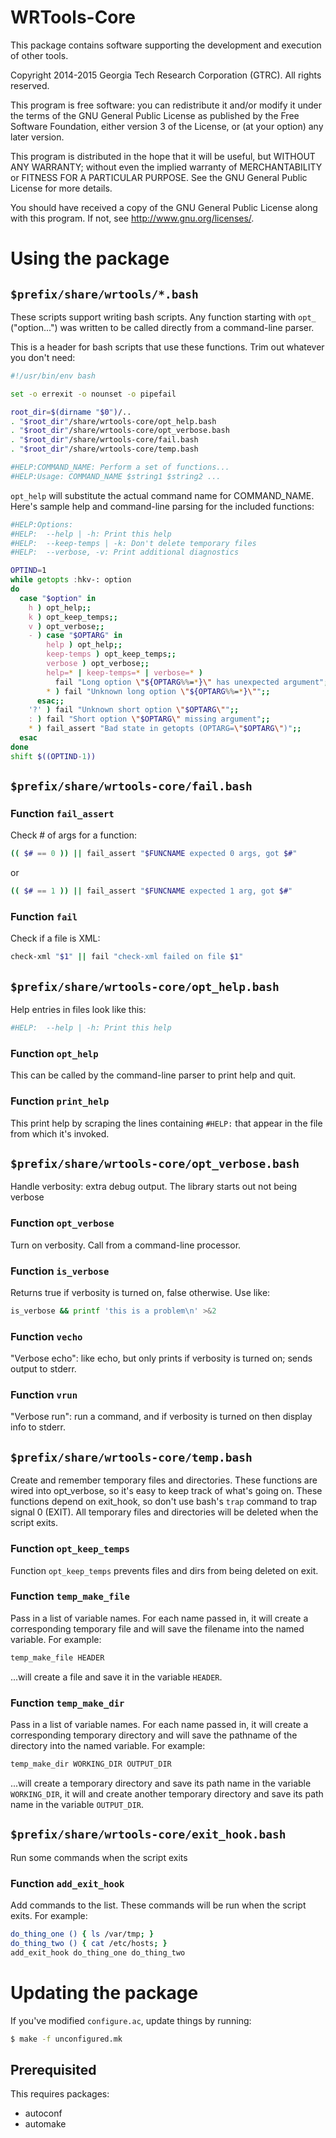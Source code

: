 WRTools-Core
=====

This package contains software supporting the development and execution of other
tools.

Copyright 2014-2015 Georgia Tech Research Corporation (GTRC). All rights
reserved.

This program is free software: you can redistribute it and/or modify it under
the terms of the GNU General Public License as published by the Free Software
Foundation, either version 3 of the License, or (at your option) any later
version.

This program is distributed in the hope that it will be useful, but WITHOUT
ANY WARRANTY; without even the implied warranty of MERCHANTABILITY or FITNESS
FOR A PARTICULAR PURPOSE.  See the GNU General Public License for more
details.

You should have received a copy of the GNU General Public License along with
this program.  If not, see <http://www.gnu.org/licenses/>.

# Using the package

## `$prefix/share/wrtools/*.bash`

These scripts support writing bash scripts. Any function starting with `opt_`
("option...") was written to be called directly from a command-line parser.

This is a header for bash scripts that use these functions. Trim out whatever
you don't need:

```bash
#!/usr/bin/env bash

set -o errexit -o nounset -o pipefail

root_dir=$(dirname "$0")/..
. "$root_dir"/share/wrtools-core/opt_help.bash
. "$root_dir"/share/wrtools-core/opt_verbose.bash
. "$root_dir"/share/wrtools-core/fail.bash
. "$root_dir"/share/wrtools-core/temp.bash

#HELP:COMMAND_NAME: Perform a set of functions...
#HELP:Usage: COMMAND_NAME $string1 $string2 ...
```

`opt_help` will substitute the actual command name for COMMAND_NAME. Here's
sample help and command-line parsing for the included functions:

```bash
#HELP:Options:
#HELP:  --help | -h: Print this help
#HELP:  --keep-temps | -k: Don't delete temporary files
#HELP:  --verbose, -v: Print additional diagnostics

OPTIND=1
while getopts :hkv-: option
do
  case "$option" in
    h ) opt_help;;
    k ) opt_keep_temps;;
    v ) opt_verbose;;
    - ) case "$OPTARG" in
        help ) opt_help;;
        keep-temps ) opt_keep_temps;;
        verbose ) opt_verbose;;
        help=* | keep-temps=* | verbose=* )
          fail "Long option \"${OPTARG%%=*}\" has unexpected argument";;
        * ) fail "Unknown long option \"${OPTARG%%=*}\"";;
      esac;;
    '?' ) fail "Unknown short option \"$OPTARG\"";;
    : ) fail "Short option \"$OPTARG\" missing argument";;
    * ) fail_assert "Bad state in getopts (OPTARG=\"$OPTARG\")";;
  esac
done
shift $((OPTIND-1))
```

## `$prefix/share/wrtools-core/fail.bash`

### Function `fail_assert`

Check # of args for a function:

```bash
(( $# == 0 )) || fail_assert "$FUNCNAME expected 0 args, got $#"
```

or

```bash
(( $# == 1 )) || fail_assert "$FUNCNAME expected 1 arg, got $#"
```

### Function `fail`

Check if a file is XML:

```bash
check-xml "$1" || fail "check-xml failed on file $1"
```

## `$prefix/share/wrtools-core/opt_help.bash`

Help entries in files look like this:

```bash
#HELP:  --help | -h: Print this help
```

### Function `opt_help`

This can be called by the command-line parser to print help and quit.

### Function `print_help`

This print help by scraping the lines containing `#HELP:` that appear in the
file from which it's invoked.

## `$prefix/share/wrtools-core/opt_verbose.bash`

Handle verbosity: extra debug output. The library starts out not being verbose

### Function `opt_verbose`

Turn on verbosity. Call from a command-line processor.

### Function `is_verbose`

Returns true if verbosity is turned on, false otherwise. Use like:

```bash
is_verbose && printf 'this is a problem\n' >&2
```

### Function `vecho`

"Verbose echo": like echo, but only prints if verbosity is turned on; sends
output to stderr.

### Function `vrun`

"Verbose run": run a command, and if verbosity is turned on then display info to
stderr.

## `$prefix/share/wrtools-core/temp.bash`

Create and remember temporary files and directories. These functions are wired
into opt_verbose, so it's easy to keep track of what's going on. These functions
depend on exit_hook, so don't use bash's `trap` command to trap signal 0
(EXIT). All temporary files and directories will be deleted when the script
exits.

### Function `opt_keep_temps`

Function `opt_keep_temps` prevents files and dirs from being deleted on exit.

### Function `temp_make_file`

Pass in a list of variable names. For each name passed in, it will create a
corresponding temporary file and will save the filename into the named
variable. For example:

```bash
temp_make_file HEADER
```

...will create a file and save it in the variable `HEADER`.

### Function `temp_make_dir`

Pass in a list of variable names. For each name passed in, it will create a
corresponding temporary directory and will save the pathname of the directory
into the named variable. For example:

```bash
temp_make_dir WORKING_DIR OUTPUT_DIR
```

...will create a temporary directory and save its path name in the variable
`WORKING_DIR`, it will and create another temporary directory and save its path
name in the variable `OUTPUT_DIR`.

## `$prefix/share/wrtools-core/exit_hook.bash`

Run some commands when the script exits

### Function `add_exit_hook`

Add commands to the list. These commands will be run when the script exits. For example:

```bash
do_thing_one () { ls /var/tmp; }
do_thing_two () { cat /etc/hosts; }
add_exit_hook do_thing_one do_thing_two
```

# Updating the package

If you've modified `configure.ac`, update things by running:

```bash
$ make -f unconfigured.mk
```

## Prerequisited

This requires packages:

* autoconf
* automake

